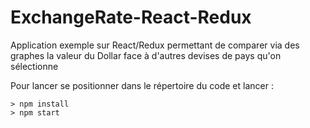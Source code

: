 # ExchangeRate-React-Redux

Application exemple sur React/Redux permettant de comparer via des graphes la valeur du Dollar face à d'autres devises de pays qu'on sélectionne

Pour lancer se positionner dans le répertoire du code et lancer :

```
> npm install
> npm start
``` 

